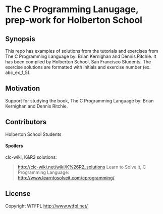 # The C Programming Lanugage, prep-work for Holberton School #

## Synopsis ##

This repo has examples of solutions from the tutorials and exercises from The C Programming Language by: Brian Kernighan and Dennis Ritchie.  It has been compiled by Holberton School, San Francisco Students.  The exercise solutions are formatted with initials and exercise number (ex. abc_ex_1_5).

## Motivation ##

Support for studying the book, The C Programming Language by: Brian Kernighan and Dennis Ritchie.

## Contributors ###

Holberton School Students

#### Spoilers ####

clc-wiki, K&R2 solutions:
> http://clc-wiki.net/wiki/K%26R2_solutions
Learn to Solve it, C Programming Language:
> http://www.learntosolveit.com/cprogramming/

## License ##

Copyright WTFPL http://www.wtfpl.net/